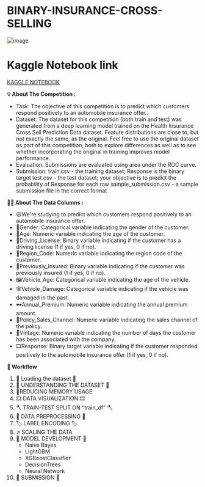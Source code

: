 # BINARY-INSURANCE-CROSS-SELLING 

![image](https://github.com/user-attachments/assets/ba1f57c6-adf8-4d4c-8277-2d21bce98301)

# Kaggle Notebook link 
<a id="Kagglenotebook"></a>
[KAGGLE NOTEBOOK](#Kagglenotebook)

**💡 About The Competition :**
- Task: The objective of this competition is to predict which customers respond positively to an automobile insurance offer..
- Dataset: The dataset for this competition (both train and test) was generated from a deep learning model trained on the Health Insurance Cross Sell Prediction Data dataset. Feature distributions are close to, but not exactly the same, as the original. Feel free to use the original dataset as part of this competition, both to explore differences as well as to see whether incorporating the original in training improves model performance.
- Evaluation: Submissions are evaluated using area under the ROC curve.
- Submission: train.csv - the training dataset; Response is the binary target test.csv - the test dataset; your objective is to predict the probability of Response
for each row sample_submission.csv - a sample submission file in the correct format

**🎄🎋 About The Data Columns :**
- 😃We're studying to predict which customers respond positively to an automobile insurance offer.
- 🥨Gender: Categorical variable indicating the gender of the customer.
- 🌭Age: Numeric variable indicating the age of the customer.
- 🥓Driving_License: Binary variable indicating if the customer has a driving license (1 if yes, 0 if no).
- 🚜Region_Code: Numeric variable indicating the region code of the customer.
- 🥡Previously_Insured: Binary variable indicating if the customer was previously insured (1 if yes, 0 if no).
- 🖼Vehicle_Age: Categorical variable indicating the age of the vehicle.
- 🕸Vehicle_Damage: Categorical variable indicating if the vehicle was damaged in the past.
- 🕶Annual_Premium: Numeric variable indicating the annual premium amount.
- 🎡Policy_Sales_Channel: Numeric variable indicating the sales channel of the policy.
- 🎢Vintage: Numeric variable indicating the number of days the customer has been associated with the company.
- 🎞Response: Binary target variable indicating if the customer responded positively to the automobile insurance offer (1 if yes, 0 if no).

**🎋 Workflow**
1. 🚗 Loading the dataset 🚗
2. 📱 UNDERSTANDING THE DATASET 📱
3. 🔻REDUCING MEMORY USAGE
4. 🎞️ DATA VISUALIZATION 🎞️
5. 🪓 TRAIN-TEST SPLIT ON "train_df" 🪓
6. 🐧 DATA PREPROCESSING 🐧
7. 🏷️ LABEL ENCODING 🏷️
8. ↗️ SCALING THE DATA
9. 📍 MODEL DEVELOPMENT 📍
    - Naive Bayes
    - LightGBM
    - XGBoostClassifier
    - DecisionTrees
    - Neural Network
10. 🧮 SUBMISSION 🧮
 

